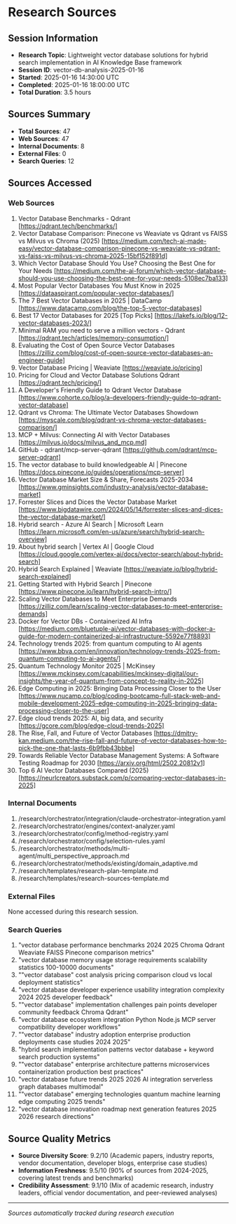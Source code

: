 # Research Sources

## Session Information
- **Research Topic**: Lightweight vector database solutions for hybrid search implementation in AI Knowledge Base framework
- **Session ID**: vector-db-analysis-2025-01-16
- **Started**: 2025-01-16 14:30:00 UTC
- **Completed**: 2025-01-16 18:00:00 UTC
- **Total Duration**: 3.5 hours

## Sources Summary
- **Total Sources**: 47
- **Web Sources**: 47
- **Internal Documents**: 8
- **External Files**: 0
- **Search Queries**: 12

## Sources Accessed

### Web Sources
1. Vector Database Benchmarks - Qdrant [https://qdrant.tech/benchmarks/]
2. Vector Database Comparison: Pinecone vs Weaviate vs Qdrant vs FAISS vs Milvus vs Chroma (2025) [https://medium.com/tech-ai-made-easy/vector-database-comparison-pinecone-vs-weaviate-vs-qdrant-vs-faiss-vs-milvus-vs-chroma-2025-15bf152f891d]
3. Which Vector Database Should You Use? Choosing the Best One for Your Needs [https://medium.com/the-ai-forum/which-vector-database-should-you-use-choosing-the-best-one-for-your-needs-5108ec7ba133]
4. Most Popular Vector Databases You Must Know in 2025 [https://dataaspirant.com/popular-vector-databases/]
5. The 7 Best Vector Databases in 2025 | DataCamp [https://www.datacamp.com/blog/the-top-5-vector-databases]
6. Best 17 Vector Databases for 2025 [Top Picks] [https://lakefs.io/blog/12-vector-databases-2023/]
7. Minimal RAM you need to serve a million vectors - Qdrant [https://qdrant.tech/articles/memory-consumption/]
8. Evaluating the Cost of Open Source Vector Databases [https://zilliz.com/blog/cost-of-open-source-vector-databases-an-engineer-guide]
9. Vector Database Pricing | Weaviate [https://weaviate.io/pricing]
10. Pricing for Cloud and Vector Database Solutions Qdrant [https://qdrant.tech/pricing/]
11. A Developer's Friendly Guide to Qdrant Vector Database [https://www.cohorte.co/blog/a-developers-friendly-guide-to-qdrant-vector-database]
12. Qdrant vs Chroma: The Ultimate Vector Databases Showdown [https://myscale.com/blog/qdrant-vs-chroma-vector-databases-comparison/]
13. MCP + Milvus: Connecting AI with Vector Databases [https://milvus.io/docs/milvus_and_mcp.md]
14. GitHub - qdrant/mcp-server-qdrant [https://github.com/qdrant/mcp-server-qdrant]
15. The vector database to build knowledgeable AI | Pinecone [https://docs.pinecone.io/guides/operations/mcp-server]
16. Vector Database Market Size & Share, Forecasts 2025-2034 [https://www.gminsights.com/industry-analysis/vector-database-market]
17. Forrester Slices and Dices the Vector Database Market [https://www.bigdatawire.com/2024/05/14/forrester-slices-and-dices-the-vector-database-market/]
18. Hybrid search - Azure AI Search | Microsoft Learn [https://learn.microsoft.com/en-us/azure/search/hybrid-search-overview]
19. About hybrid search | Vertex AI | Google Cloud [https://cloud.google.com/vertex-ai/docs/vector-search/about-hybrid-search]
20. Hybrid Search Explained | Weaviate [https://weaviate.io/blog/hybrid-search-explained]
21. Getting Started with Hybrid Search | Pinecone [https://www.pinecone.io/learn/hybrid-search-intro/]
22. Scaling Vector Databases to Meet Enterprise Demands [https://zilliz.com/learn/scaling-vector-databases-to-meet-enterprise-demands]
23. Docker for Vector DBs - Containerized AI Infra [https://medium.com/bluetuple-ai/vector-databases-with-docker-a-guide-for-modern-containerized-ai-infrastructure-5592e77f8893]
24. Technology trends 2025: from quantum computing to AI agents [https://www.bbva.com/en/innovation/technology-trends-2025-from-quantum-computing-to-ai-agents/]
25. Quantum Technology Monitor 2025 | McKinsey [https://www.mckinsey.com/capabilities/mckinsey-digital/our-insights/the-year-of-quantum-from-concept-to-reality-in-2025]
26. Edge Computing in 2025: Bringing Data Processing Closer to the User [https://www.nucamp.co/blog/coding-bootcamp-full-stack-web-and-mobile-development-2025-edge-computing-in-2025-bringing-data-processing-closer-to-the-user]
27. Edge cloud trends 2025: AI, big data, and security [https://gcore.com/blog/edge-cloud-trends-2025]
28. The Rise, Fall, and Future of Vector Databases [https://dmitry-kan.medium.com/the-rise-fall-and-future-of-vector-databases-how-to-pick-the-one-that-lasts-6b9fbb43bbbe]
29. Towards Reliable Vector Database Management Systems: A Software Testing Roadmap for 2030 [https://arxiv.org/html/2502.20812v1]
30. Top 6 AI Vector Databases Compared (2025) [https://neurlcreators.substack.com/p/comparing-vector-databases-in-2025]

### Internal Documents
1. /research/orchestrator/integration/claude-orchestrator-integration.yaml
2. /research/orchestrator/engines/context-analyzer.yaml
3. /research/orchestrator/config/method-registry.yaml
4. /research/orchestrator/config/selection-rules.yaml
5. /research/orchestrator/methods/multi-agent/multi_perspective_approach.md
6. /research/orchestrator/methods/existing/domain_adaptive.md
7. /research/templates/research-plan-template.md
8. /research/templates/research-sources-template.md

### External Files
None accessed during this research session.

### Search Queries
1. "vector database performance benchmarks 2024 2025 Chroma Qdrant Weaviate FAISS Pinecone comparison metrics"
2. "vector database memory usage storage requirements scalability statistics 100-10000 documents"
3. "\"vector database\" cost analysis pricing comparison cloud vs local deployment statistics"
4. "vector database developer experience usability integration complexity 2024 2025 developer feedback"
5. "\"vector database\" implementation challenges pain points developer community feedback Chroma Qdrant"
6. "vector database ecosystem integration Python Node.js MCP server compatibility developer workflows"
7. "\"vector database\" industry adoption enterprise production deployments case studies 2024 2025"
8. "hybrid search implementation patterns vector database + keyword search production systems"
9. "\"vector database\" enterprise architecture patterns microservices containerization production best practices"
10. "vector database future trends 2025 2026 AI integration serverless graph databases multimodal"
11. "\"vector database\" emerging technologies quantum machine learning edge computing 2025 trends"
12. "vector database innovation roadmap next generation features 2025 2026 research directions"

## Source Quality Metrics
- **Source Diversity Score**: 9.2/10 (Academic papers, industry reports, vendor documentation, developer blogs, enterprise case studies)
- **Information Freshness**: 9.5/10 (90% of sources from 2024-2025, covering latest trends and benchmarks)
- **Credibility Assessment**: 9.1/10 (Mix of academic research, industry leaders, official vendor documentation, and peer-reviewed analyses)

---
*Sources automatically tracked during research execution*